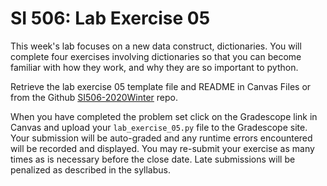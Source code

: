# SI 506: Lab Exercise 05

This week's lab focuses on a new data construct, dictionaries. You will complete four
exercises involving dictionaries so that you can become familiar with how they work,
and why they are so important to python.

Retrieve the lab exercise 05 template file and README in Canvas Files or from the Github
[SI506-2020Winter](https://github.com/umsi-arwhyte/SI506-2020Winter/tree/master/code/lab_exercise_05)
repo.

When you have completed the problem set click on the Gradescope link in Canvas and upload your
`lab_exercise_05.py` file to the Gradescope site.  Your submission will be auto-graded and any runtime
errors encountered will be recorded and displayed.  You may re-submit your exercise as many
times as is necessary before the close date.  Late submissions will be penalized as described
in the syllabus.
